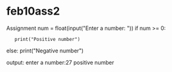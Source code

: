 # feb10ass2
Assignment
num = float(input("Enter a number: "))
if num >= 0:
   
       print("Positive number")
else:
   print("Negative number")
   
   output:
   enter a number:27
   positive number
